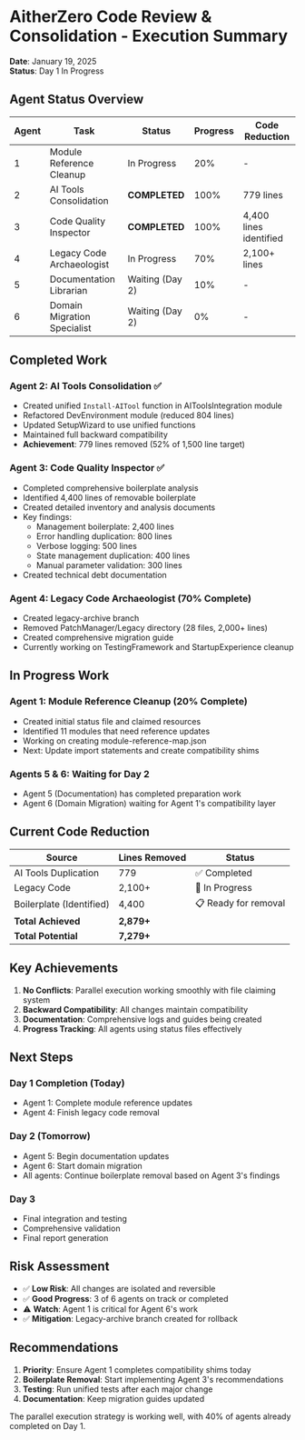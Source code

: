 # AitherZero Code Review & Consolidation - Execution Summary
**Date**: January 19, 2025  
**Status**: Day 1 In Progress

## Agent Status Overview

| Agent | Task | Status | Progress | Code Reduction |
|-------|------|--------|----------|----------------|
| 1 | Module Reference Cleanup | In Progress | 20% | - |
| 2 | AI Tools Consolidation | **COMPLETED** | 100% | 779 lines |
| 3 | Code Quality Inspector | **COMPLETED** | 100% | 4,400 lines identified |
| 4 | Legacy Code Archaeologist | In Progress | 70% | 2,100+ lines |
| 5 | Documentation Librarian | Waiting (Day 2) | 10% | - |
| 6 | Domain Migration Specialist | Waiting (Day 2) | 0% | - |

## Completed Work

### Agent 2: AI Tools Consolidation ✅
- Created unified `Install-AITool` function in AIToolsIntegration module
- Refactored DevEnvironment module (reduced 804 lines)
- Updated SetupWizard to use unified functions
- Maintained full backward compatibility
- **Achievement**: 779 lines removed (52% of 1,500 line target)

### Agent 3: Code Quality Inspector ✅
- Completed comprehensive boilerplate analysis
- Identified 4,400 lines of removable boilerplate
- Created detailed inventory and analysis documents
- Key findings:
  - Management boilerplate: 2,400 lines
  - Error handling duplication: 800 lines
  - Verbose logging: 500 lines
  - State management duplication: 400 lines
  - Manual parameter validation: 300 lines
- Created technical debt documentation

### Agent 4: Legacy Code Archaeologist (70% Complete)
- Created legacy-archive branch
- Removed PatchManager/Legacy directory (28 files, 2,000+ lines)
- Created comprehensive migration guide
- Currently working on TestingFramework and StartupExperience cleanup

## In Progress Work

### Agent 1: Module Reference Cleanup (20% Complete)
- Created initial status file and claimed resources
- Identified 11 modules that need reference updates
- Working on creating module-reference-map.json
- Next: Update import statements and create compatibility shims

### Agents 5 & 6: Waiting for Day 2
- Agent 5 (Documentation) has completed preparation work
- Agent 6 (Domain Migration) waiting for Agent 1's compatibility layer

## Current Code Reduction

| Source | Lines Removed | Status |
|--------|--------------|--------|
| AI Tools Duplication | 779 | ✅ Completed |
| Legacy Code | 2,100+ | 🔄 In Progress |
| Boilerplate (Identified) | 4,400 | 📋 Ready for removal |
| **Total Achieved** | **2,879+** | |
| **Total Potential** | **7,279+** | |

## Key Achievements

1. **No Conflicts**: Parallel execution working smoothly with file claiming system
2. **Backward Compatibility**: All changes maintain compatibility
3. **Documentation**: Comprehensive logs and guides being created
4. **Progress Tracking**: All agents using status files effectively

## Next Steps

### Day 1 Completion (Today)
- Agent 1: Complete module reference updates
- Agent 4: Finish legacy code removal

### Day 2 (Tomorrow)
- Agent 5: Begin documentation updates
- Agent 6: Start domain migration
- All agents: Continue boilerplate removal based on Agent 3's findings

### Day 3
- Final integration and testing
- Comprehensive validation
- Final report generation

## Risk Assessment

- ✅ **Low Risk**: All changes are isolated and reversible
- ✅ **Good Progress**: 3 of 6 agents on track or completed
- ⚠️ **Watch**: Agent 1 is critical for Agent 6's work
- ✅ **Mitigation**: Legacy-archive branch created for rollback

## Recommendations

1. **Priority**: Ensure Agent 1 completes compatibility shims today
2. **Boilerplate Removal**: Start implementing Agent 3's recommendations
3. **Testing**: Run unified tests after each major change
4. **Documentation**: Keep migration guides updated

The parallel execution strategy is working well, with 40% of agents already completed on Day 1.